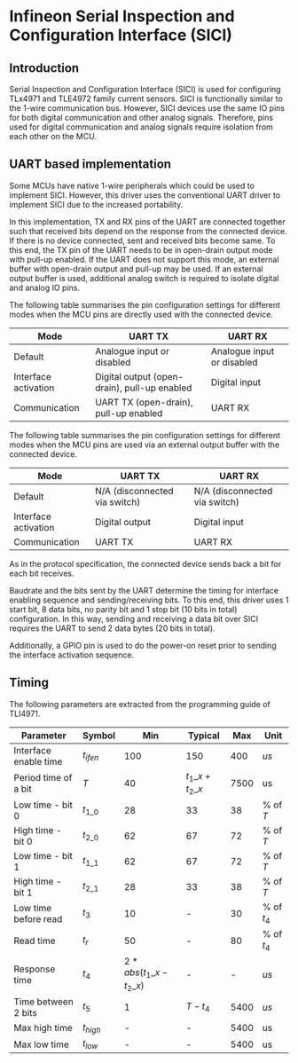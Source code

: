 # Infineon Serial Inspection and Configuration Interface (SICI)

## Introduction

Serial Inspection and Configuration Interface (SICI) is used for configuring TLx4971 and TLE4972
family current sensors.
SICI is functionally similar to the 1-wire communication bus.
However, SICI devices use the same IO pins for both digital communication and other analog
signals.
Therefore, pins used for digital communication and analog signals require isolation from each other
on the MCU.

## UART based implementation

Some MCUs have native 1-wire peripherals which could be used to implement SICI. 
However, this driver uses the conventional UART driver to implement SICI due to the
increased portability.

In this implementation, TX and RX pins of the UART are connected together such that 
received bits depend on the response from the connected device.
If there is no device connected, sent and received bits become same.
To this end, the TX pin of the UART needs to be in open-drain output mode
with pull-up enabled.
If the UART does not support this mode, an external buffer with open-drain output and pull-up
may be used.
If an external output buffer is used, additional analog switch is required to isolate digital and analog IO pins.

The following table summarises the pin configuration settings for different modes when the MCU pins are directly used with the connected device.

| **Mode** | **UART TX** | **UART RX** |
|---|---|---|
| Default | Analogue input or disabled | Analogue input or disabled |
| Interface activation | Digital output (open-drain), pull-up enabled | Digital input |
| Communication | UART TX (open-drain), pull-up enabled | UART RX |

The following table summarises the pin configuration settings for different modes when the MCU pins are used via an external output buffer with the connected device.

| **Mode** | **UART TX** | **UART RX** |
|---|---|---|
| Default | N/A (disconnected via switch) | N/A (disconnected via switch) |
| Interface activation | Digital output | Digital input |
| Communication | UART TX | UART RX |


As in the protocol specification, the connected device sends back a bit for each bit receives. 

Baudrate and the bits sent by the UART determine the timing for interface enabling sequence 
and sending/receiving bits.
To this end, this driver uses 1 start bit, 8 data bits,
no parity bit and 1 stop bit (10 bits in total) configuration.
In this way, sending and receiving a data bit over SICI requires the UART to 
send 2 data bytes (20 bits in total).

Additionally, a GPIO pin is used to do the power-on reset prior to sending 
the interface activation sequence. 

## Timing

The following parameters are extracted from the programming guide of TLI4971.

| **Parameter** | **Symbol** | **Min** |  **Typical** | **Max** | **Unit** 
|---|---|---|---|---|---|
| Interface enable time | $t_{ifen}$ | 100 | 150 | 400 | $us$ 
| Period time of a bit | $T$ | 40 | $t_1\_x+t_2\_x$ | 7500 | us
| Low time - bit 0 | $t_{1\_0}$ | 28 | 33 | 38 | % of $T$ 
| High time - bit 0 | $t_{2\_0}$ | 62 | 67 | 72 | % of $T$
| Low time - bit 1 | $t_{1\_1}$ | 62 | 67 | 72 | % of $T$
| High time - bit 1 | $t_{2\_1}$ | 28 | 33 | 38 | % of $T$
| Low time before read | $t_3$ | 10 | - | 30 | % of $t_4$
| Read time | $t_r$ | 50 | - | 80 | % of $t_4$
| Response time | $t_4$ | $2*abs(t_1\_x-t_2\_x)$ | - | - | $us$
| Time between 2 bits | $t_5$ | 1 | $T-t_4$ | 5400 | $us$
| Max high time | $t_{high}$ | - | - | 5400 | us
| Max low time | $t_{low}$ | - | - | 5400 | us